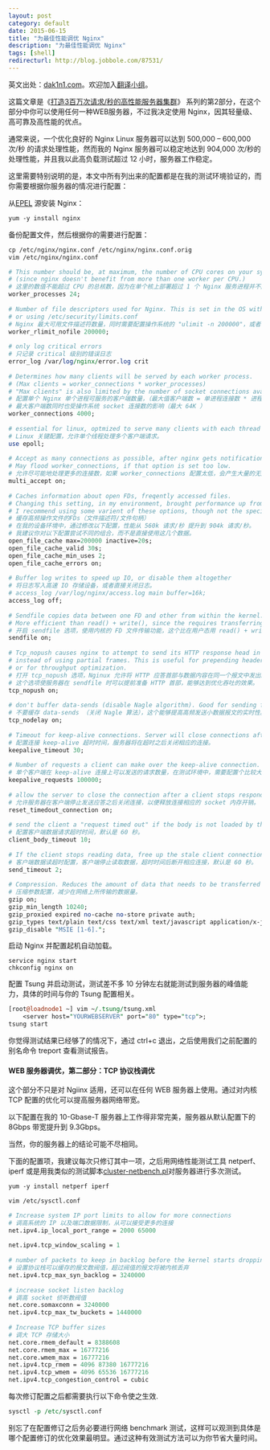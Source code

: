 ```yaml
---
layout: post
category: default
date: 2015-06-15
title: "为最佳性能调优 Nginx"
description: "为最佳性能调优 Nginx"
tags: [shell]
redirecturl: http://blog.jobbole.com/87531/
---
```



英文出处：[dak1n1.com](http://dak1n1.com/blog/12-nginx-performance-tuning)。欢迎加入[翻译小组](http://group.jobbole.com/category/feedback/trans-team/)。

这篇文章是《[打造3百万次请求/秒的高性能服务器集群](http://dak1n1.com/blog/13-load-balancing-lvs)》 系列的第2部分，在这个部分中你可以使用任何一种WEB服务器，不过我决定使用 Nginx，因其轻量级、高可靠及高性能的优点。

通常来说，一个优化良好的 Nginx Linux 服务器可以达到 500,000 – 600,000 次/秒 的请求处理性能，然而我的 Nginx 服务器可以稳定地达到 904,000 次/秒的处理性能，并且我以此高负载测试超过 12 小时，服务器工作稳定。

这里需要特别说明的是，本文中所有列出来的配置都是在我的测试环境验证的，而你需要根据你服务器的情况进行配置：

从[EPEL](http://dak1n1.com/blog/12-nginx-performance-tuning/blog/3-getting-more-from-yum-with-rpmforge-and-epel-repos) 源安装 Nginx：

```perl
yum -y install nginx
```

备份配置文件，然后根据你的需要进行配置：

```perl
cp /etc/nginx/nginx.conf /etc/nginx/nginx.conf.orig
vim /etc/nginx/nginx.conf
```

```perl
# This number should be, at maximum, the number of CPU cores on your system.
# (since nginx doesn't benefit from more than one worker per CPU.)
# 这里的数值不能超过 CPU 的总核数，因为在单个核上部署超过 1 个 Nginx 服务进程并不起到提高性能的作用。
worker_processes 24;
 
# Number of file descriptors used for Nginx. This is set in the OS with 'ulimit -n 200000'
# or using /etc/security/limits.conf
# Nginx 最大可用文件描述符数量，同时需要配置操作系统的 "ulimit -n 200000"，或者在 /etc/security/limits.conf 中配置。 
worker_rlimit_nofile 200000;
 
# only log critical errors
# 只记录 critical 级别的错误日志
error_log /var/log/nginx/error.log crit
 
# Determines how many clients will be served by each worker process.
# (Max clients = worker_connections * worker_processes)
# "Max clients" is also limited by the number of socket connections available on the system (~64k)
# 配置单个 Nginx 单个进程可服务的客户端数量，（最大值客户端数 = 单进程连接数 * 进程数 ）
# 最大客户端数同时也受操作系统 socket 连接数的影响（最大 64K ）
worker_connections 4000;
 
# essential for linux, optmized to serve many clients with each thread
# Linux 关键配置，允许单个线程处理多个客户端请求。
use epoll;
 
# Accept as many connections as possible, after nginx gets notification about a new connection.
# May flood worker_connections, if that option is set too low.
# 允许尽可能地处理更多的连接数，如果 worker_connections 配置太低，会产生大量的无效连接请求。
multi_accept on;
 
# Caches information about open FDs, freqently accessed files.
# Changing this setting, in my environment, brought performance up from 560k req/sec, to 904k req/sec.
# I recommend using some varient of these options, though not the specific values listed below.
# 缓存高频操作文件的FDs（文件描述符/文件句柄）
# 在我的设备环境中，通过修改以下配置，性能从 560k 请求/秒 提升到 904k 请求/秒。
# 我建议你对以下配置尝试不同的组合，而不是直接使用这几个数据。
open_file_cache max=200000 inactive=20s;
open_file_cache_valid 30s;
open_file_cache_min_uses 2;
open_file_cache_errors on;
 
# Buffer log writes to speed up IO, or disable them altogether
# 将日志写入高速 IO 存储设备，或者直接关闭日志。
# access_log /var/log/nginx/access.log main buffer=16k;
access_log off;
 
# Sendfile copies data between one FD and other from within the kernel.
# More efficient than read() + write(), since the requires transferring data to and from the user space.
# 开启 sendfile 选项，使用内核的 FD 文件传输功能，这个比在用户态用 read() + write() 的方式更加高效。
sendfile on;
 
# Tcp_nopush causes nginx to attempt to send its HTTP response head in one packet,
# instead of using partial frames. This is useful for prepending headers before calling sendfile,
# or for throughput optimization.
# 打开 tcp_nopush 选项，Nginux 允许将 HTTP 应答首部与数据内容在同一个报文中发出。
# 这个选项使服务器在 sendfile 时可以提前准备 HTTP 首部，能够达到优化吞吐的效果。
tcp_nopush on;
 
# don't buffer data-sends (disable Nagle algorithm). Good for sending frequent small bursts of data in real time.
# 不要缓存 data-sends （关闭 Nagle 算法），这个能够提高高频发送小数据报文的实时性。
tcp_nodelay on;
 
# Timeout for keep-alive connections. Server will close connections after this time.
# 配置连接 keep-alive 超时时间，服务器将在超时之后关闭相应的连接。
keepalive_timeout 30;
 
# Number of requests a client can make over the keep-alive connection. This is set high for testing.
# 单个客户端在 keep-alive 连接上可以发送的请求数量，在测试环境中，需要配置个比较大的值。
keepalive_requests 100000;
 
# allow the server to close the connection after a client stops responding. Frees up socket-associated memory.
# 允许服务器在客户端停止发送应答之后关闭连接，以便释放连接相应的 socket 内存开销。
reset_timedout_connection on;
 
# send the client a "request timed out" if the body is not loaded by this time. Default 60.
# 配置客户端数据请求超时时间，默认是 60 秒。
client_body_timeout 10;
 
# If the client stops reading data, free up the stale client connection after this much time. Default 60.
# 客户端数据读超时配置，客户端停止读取数据，超时时间后断开相应连接，默认是 60 秒。
send_timeout 2;
 
# Compression. Reduces the amount of data that needs to be transferred over the network
# 压缩参数配置，减少在网络上所传输的数据量。
gzip on;
gzip_min_length 10240;
gzip_proxied expired no-cache no-store private auth;
gzip_types text/plain text/css text/xml text/javascript application/x-javascript application/xml;
gzip_disable "MSIE [1-6].";
```

启动 Nginx 并配置起机自动加载。

```
service nginx start
chkconfig nginx on
```

配置 Tsung 并启动测试，测试差不多 10 分钟左右就能测试到服务器的峰值能力，具体的时间与你的 Tsung 配置相关。

```perl
[root@loadnode1 ~] vim ~/.tsung/tsung.xml
    <server host="YOURWEBSERVER" port="80" type="tcp">;
tsung start
```

你觉得测试结果已经够了的情况下，通过 ctrl+c 退出，之后使用我们之前配置的别名命令 treport 查看测试报告。

#### WEB 服务器调优，第二部分：TCP 协议栈调优

这个部分不只是对 Ngiinx 适用，还可以在任何 WEB 服务器上使用。通过对内核 TCP 配置的优化可以提高服务器网络带宽。

以下配置在我的 10-Gbase-T 服务器上工作得非常完美，服务器从默认配置下的 8Gbps 带宽提升到 9.3Gbps。

当然，你的服务器上的结论可能不尽相同。

下面的配置项，我建议每次只修订其中一项，之后用网络性能测试工具 netperf、iperf 或是用我类似的测试脚本[cluster-netbench.pl](https://github.com/dak1n1/cluster-netbench/blob/master/netbench.pl)对服务器进行多次测试。

```perl
yum -y install netperf iperf
```

```perl
vim /etc/sysctl.conf
```

```perl
# Increase system IP port limits to allow for more connections
# 调高系统的 IP 以及端口数据限制，从可以接受更多的连接
net.ipv4.ip_local_port_range = 2000 65000
 
net.ipv4.tcp_window_scaling = 1
 
# number of packets to keep in backlog before the kernel starts dropping them
# 设置协议栈可以缓存的报文数阀值，超过阀值的报文将被内核丢弃
net.ipv4.tcp_max_syn_backlog = 3240000
 
# increase socket listen backlog
# 调高 socket 侦听数阀值
net.core.somaxconn = 3240000
net.ipv4.tcp_max_tw_buckets = 1440000
 
# Increase TCP buffer sizes
# 调大 TCP 存储大小
net.core.rmem_default = 8388608
net.core.rmem_max = 16777216
net.core.wmem_max = 16777216
net.ipv4.tcp_rmem = 4096 87380 16777216
net.ipv4.tcp_wmem = 4096 65536 16777216
net.ipv4.tcp_congestion_control = cubic
```
每次修订配置之后都需要执行以下命令使之生效.

```perl
sysctl -p /etc/sysctl.conf
```

别忘了在配置修订之后务必要进行网络 benchmark 测试，这样可以观测到具体是哪个配置修订的优化效果最明显。通过这种有效测试方法可以为你节省大量时间。
